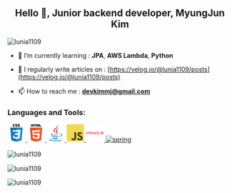 <h2 align="center">Hello 👋, Junior backend developer, MyungJun Kim</h2>

<p align="left"> <img src="https://komarev.com/ghpvc/?username=lunia1109&label=Profile%20views&color=0e75b6&style=flat" alt="lunia1109" /> </p>

- 🌱 I’m currently learning : **JPA**, **AWS Lambda**, **Python**

- 📝 I regularly write articles on : [https://velog.io/@lunia1109/posts](https://velog.io/@lunia1109/posts)

- 📫 How to reach me : **devkimmj@gmail.com**

<h3 align="left">Languages and Tools:</h3>
<p align="left"> <a href="https://www.w3schools.com/css/" target="_blank" rel="noreferrer"> <img src="https://raw.githubusercontent.com/devicons/devicon/master/icons/css3/css3-original-wordmark.svg" alt="css3" width="40" height="40"/> </a> <a href="https://www.w3.org/html/" target="_blank" rel="noreferrer"> <img src="https://raw.githubusercontent.com/devicons/devicon/master/icons/html5/html5-original-wordmark.svg" alt="html5" width="40" height="40"/> </a> <a href="https://www.java.com" target="_blank" rel="noreferrer"> <img src="https://raw.githubusercontent.com/devicons/devicon/master/icons/java/java-original.svg" alt="java" width="40" height="40"/> </a> <a href="https://developer.mozilla.org/en-US/docs/Web/JavaScript" target="_blank" rel="noreferrer"> <img src="https://raw.githubusercontent.com/devicons/devicon/master/icons/javascript/javascript-original.svg" alt="javascript" width="40" height="40"/> </a> <a href="https://www.oracle.com/" target="_blank" rel="noreferrer"> <img src="https://raw.githubusercontent.com/devicons/devicon/master/icons/oracle/oracle-original.svg" alt="oracle" width="40" height="40"/> </a> <a href="https://spring.io/" target="_blank" rel="noreferrer"> <img src="https://www.vectorlogo.zone/logos/springio/springio-icon.svg" alt="spring" width="40" height="40"/> </a> </p>


<p><img align="center" src="https://github-readme-stats.vercel.app/api?username=lunia1109&show_icons=true&locale=en" alt="lunia1109" /></p>
<p><img align="center" src="https://github-readme-streak-stats.herokuapp.com/?user=lunia1109&" alt="lunia1109" /></p>
<p><img align="left" src="https://github-readme-stats.vercel.app/api/top-langs?username=lunia1109&show_icons=true&locale=en&layout=compact" alt="lunia1109" /></p>
